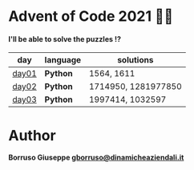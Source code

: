 # Advent of Code 2021 🎅🏻

#### I'll be able to solve the puzzles !?

| day             | language   | solutions           |
|-----------------|------------|---------------------|
| [day01](day01/) | **Python** | 1564, 1611          |
| [day02](day02/) | **Python** | 1714950, 1281977850 |
| [day03](day03/) | **Python** | 1997414, 1032597    |

Author
=======

**Borruso Giuseppe <gborruso@dinamicheaziendali.it>**
